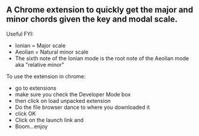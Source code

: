 A Chrome extension to quickly get the major and minor chords
given the key and modal scale.
--------------------------------------------------------------------------------
Useful FYI:
 - Ionian = Major scale
 - Aeolian = Natural minor scale
 - The sixth note of the Ionian mode is the root note of the Aeolian mode aka "relative minor"

To use the extension in chrome:
 - go to extensions 
 - make sure you check the Developer Mode box
 - then click on load unpacked extension
 - Do the file browser dance to where you downloaded it
 - click OK
 - Click on the launch link and
 - Boom...enjoy
